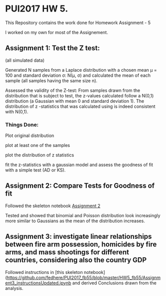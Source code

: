 # PUI2017 HW 5.

This Repository contains the work done for Homework Assignment - 5

I worked on my own for most of the Assignement. 


## Assignment 1: Test the Z test: 

(all simulated data)


Generated N samples from a Laplace distribution with a chosen mean μ = 100 and standard deviation σ: N(μ, σ) and calculated the mean of each sample (all samples having the same size n). 

Assessed the validity of the Z-test: From samples drawn from the distribution that is subject to test, the z-values calculated follow a N(0,1) distribution (a Gaussian with mean 0 and standard deviation 1). The distribution of z -statistics that was calculated using  is indeed consistent with N(0,1).

### Things Done: 

Plot original distribution

plot at least one of the samples

plot the distribution of z statistics

fit the z-statistics with a gaussian model and assess the goodness of fit with a simple test (AD or KS).



## Assignment 2: Compare Tests for Goodness of fit
Followed the skeleton notebook [Assignment 2](https://github.com/fedhere/PUI2017_fb55/blob/master/HW5_fb55/Assignment2_instructions.ipynb)

Tested and showed that binomial and Poisson distribution look increasingly more similar to Gaussians as the mean of the distribution increases.


## Assignment 3: investigate linear relationships between fire arm possession, homicides by fire arms, and mass shootings for different countries, considering also the country GDP


Followed instructions in [this skeleton notebook](https://github.com/fedhere/PUI2017_fb55/blob/master/HW5_fb55/Assignment3_instructionsUpdated.ipynb and derived Conclusions drawn from the analysis.
